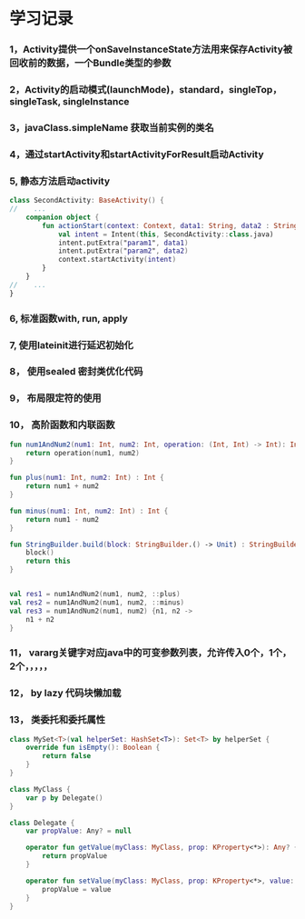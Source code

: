 # 学习记录

### 1，Activity提供一个onSaveInstanceState方法用来保存Activity被回收前的数据，一个Bundle类型的参数
### 2，Activity的启动模式(launchMode)，standard，singleTop， singleTask, singleInstance
### 3，javaClass.simpleName 获取当前实例的类名
### 4，通过startActivity和startActivityForResult启动Activity
### 5, 静态方法启动activity
```kotlin
class SecondActivity: BaseActivity() {
//    ...
    companion object {
        fun actionStart(context: Context, data1: String, data2 : String) {
            val intent = Intent(this, SecondActivity::class.java)
            intent.putExtra("param1", data1)
            intent.putExtra("param2", data2)
            context.startActivity(intent)
        }
    }
//    ...
}


```
### 6, 标准函数with, run, apply
### 7, 使用lateinit进行延迟初始化
### 8， 使用sealed 密封类优化代码
### 9， 布局限定符的使用
### 10， 高阶函数和内联函数
```kotlin
fun num1AndNum2(num1: Int, num2: Int, operation: (Int, Int) -> Int): Int {
    return operation(num1, num2)
}

fun plus(num1: Int, num2: Int) : Int {
    return num1 + num2
}

fun minus(num1: Int, num2: Int) : Int {
    return num1 - num2
}

fun StringBuilder.build(block: StringBuilder.() -> Unit) : StringBuilder {
    block()
    return this
}


val res1 = num1AndNum2(num1, num2, ::plus)
val res2 = num1AndNum2(num1, num2, ::minus)
val res3 = num1AndNum2(num1, num2) {n1, n2 ->
    n1 + n2
}

```

### 11， vararg关键字对应java中的可变参数列表，允许传入0个，1个，2个，，，，，
### 12， by lazy 代码块懒加载
### 13， 类委托和委托属性
```kotlin
class MySet<T>(val helperSet: HashSet<T>): Set<T> by helperSet {
    override fun isEmpty(): Boolean {
        return false
    }
}

class MyClass {
    var p by Delegate()
}

class Delegate {
    var propValue: Any? = null

    operator fun getValue(myClass: MyClass, prop: KProperty<*>): Any? {
        return propValue
    }

    operator fun setValue(myClass: MyClass, prop: KProperty<*>, value: Any?) {
        propValue = value
    }
}
```
